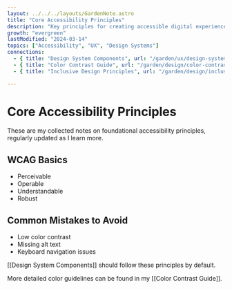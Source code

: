 ```yaml
---
layout: ../../../layouts/GardenNote.astro
title: "Core Accessibility Principles"
description: "Key principles for creating accessible digital experiences"
growth: "evergreen"
lastModified: "2024-03-14"
topics: ["Accessibility", "UX", "Design Systems"]
connections:
  - { title: "Design System Components", url: "/garden/ux/design-system-components" }
  - { title: "Color Contrast Guide", url: "/garden/design/color-contrast" }
  - { title: "Inclusive Design Principles", url: "/garden/design/inclusive-design-principles" }

---
```


# Core Accessibility Principles

These are my collected notes on foundational accessibility principles, regularly updated as I learn more.

## WCAG Basics
- Perceivable
- Operable
- Understandable
- Robust

## Common Mistakes to Avoid
- Low color contrast
- Missing alt text
- Keyboard navigation issues

[[Design System Components]] should follow these principles by default.

More detailed color guidelines can be found in my [[Color Contrast Guide]].
